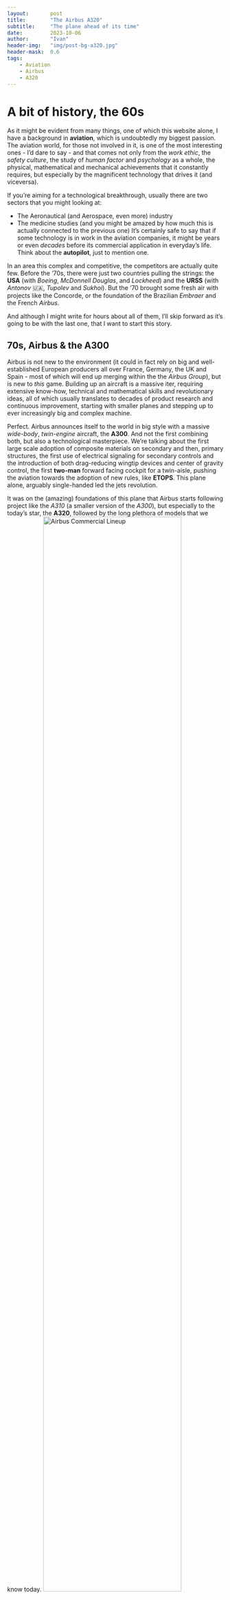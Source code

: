 ```yaml
---
layout:       post
title:        "The Airbus A320"
subtitle:     "The plane ahead of its time"
date:         2023-10-06
author:       "Ivan"
header-img:   "img/post-bg-a320.jpg"
header-mask:  0.6
tags:
    - Aviation
    - Airbus
    - A320
---
```

<script src="https://cdn.jsdelivr.net/npm/@splidejs/splide@4.1.4/dist/js/splide.min.js"></script>
<link href="https://cdn.jsdelivr.net/npm/@splidejs/splide@4.1.4/dist/css/splide.min.css" rel="stylesheet">

<style>
  .my-slider-progress {
    background: #ccc;
  }
  
  .my-slider-progress-bar {
    background: greenyellow;
    height: 2px;
    transition: width 400ms ease;
    width: 0;
  }
</style>

# A bit of history, the 60s
As it might be evident from many things, one of which this website alone, I have a background in **aviation**, which is undoubtedly my biggest passion.
The aviation world, for those not involved in it, is one of the most interesting ones - I’d dare to say - and that comes not only from the *work ethic*, the *safety culture*, the study of *human factor* and *psychology* as a whole, the physical, mathematical and mechanical achievements that it constantly requires, but especially by the magnificent technology that drives it (and viceversa).

If you’re aiming for a technological breakthrough, usually there are two sectors that you might looking at:
- The Aeronautical (and Aerospace, even more) industry
- The medicine studies (and you might be amazed by how much this is actually connected to the previous one)
It’s certainly safe to say that if some technology is in work in the aviation companies, it might be years or even *decades* before its commercial application in everyday’s life. Think about the **autopilot**, just to mention one.

In an area this complex and competitive, the competitors are actually quite few. Before the ‘70s, there were just two countries pulling the strings: the **USA** (with *Boeing*, *McDonnell Douglas*, and *Lockheed*) and the **URSS** (with *Antonov* 🇺🇦, *Tupolev* and *Sukhoi*).
But the ‘70 brought some fresh air with projects like the Concorde, or the foundation of the Brazilian *Embraer* and the French *Airbus*.

And although I might write for hours about all of them, I’ll skip forward as it’s going to be with the last one, that I want to start this story.

## 70s, Airbus & the A300
Airbus is not new to the environment (it could in fact rely on big and well-established European producers all over France, Germany, the UK and Spain - most of which will end up merging within the the *Airbus Group*), but is new to *this* game. Building up an aircraft is a massive iter, requiring extensive know-how, technical and mathematical skills and revolutionary ideas, all of which usually translates to decades of product research and continuous improvement, starting with smaller planes and stepping up to ever increasingly big and complex machine.

Perfect. Airbus announces itself to the world in big style with a massive *wide-body*, *twin-engine* aircraft, the **A300**. And not the first combining both, but also a technological masterpiece. We’re talking about the first large scale adoption of composite materials on secondary and then, primary structures, the first use of electrical signaling for secondary controls and the introduction of both drag-reducing wingtip devices and center of gravity control, the first **two-man** forward facing cockpit for a twin-aisle, pushing the aviation towards the adoption of new rules, like **ETOPS**. This plane alone, arguably single-handed led the jets revolution.

It was on the (amazing) foundations of this plane that Airbus starts following project like the *A310* (a smaller version of the *A300*), but especially to the today’s star, the **A320**, followed by the long plethora of models that we know today.
<img src="/img/Airbus/Airbus-Commercial.jpg" alt="Airbus Commercial Lineup" style="width:80%;">
## 80s, the A320 is born!
Ever since I started studying - and later on, working - with this beautiful aircraft, I’ve never stopped getting amazed by the infinite technological gems that brought it to the success it rightfully deserves.
As some might know, I work in the simulation industry, and have the indescribable luck of getting to work with machines of different eras, manufacturers, types or even minor revisions. And here, the definition of “never stop leaning”, gains an easy example. But one, amongst all, earned my respect the most: the A320 family.

The A320 is a *narrow-body*, twin engine, twin aisle, short-medium (and even long!) range aircraft. Second clean sheet Airbus, it continues with the work that the A300 started: getting out a plane nothing like the rest. And on doing so, it actually surpasses the gap the A300 started.
The A320 is, in fact, the first commercial plane adopting the **Fly-by-Wire** system, accompanied by a revolutionary **autopilot** and set of system **protections** and **redundancy**.

In a traditional aircraft, the pilot physically manipulates control surfaces like the yoke or stick, which are connected mechanically to the aircraft's control surfaces (ailerons, elevators, and rudders). In a fly-by-wire system, these **mechanical linkages** are **replaced** by electronic sensors and computers. FBW works on these components:

1. **Sensors:** Sensors on the aircraft measure pilot inputs (such as movement of the control stick or pedals), as well as various flight parameters like airspeed, altitude, and attitude (the orientation of the aircraft).
2. **Computer Control:** These sensor inputs are transmitted to a computer or a series of computers, often redundant for safety reasons. These computers interpret the pilot's commands and continuously monitor the aircraft's flight status.
3. **Control Surfaces:** Based on the data from the sensors and the pilot's inputs, the computers determine how to move the aircraft's control surfaces (ailerons, elevators, and rudders) to achieve the desired flight path.
4. **Actuators:** Electric or hydraulic actuators then move the control surfaces accordingly. These actuators are responsible for physically moving the aircraft's flight control surfaces as directed by the computer.

Different aircraft manufacturers and models may implement fly-by-wire systems with varying degrees of automation and sophistication. Some aircraft have partial fly-by-wire systems (like my beloved [737 MAX](/2019/08/27/MCAS/)), where only certain flight control surfaces are electronically controlled, while others, like our A320, have full fly-by-wire systems that control **all aspects of flight**.

### Flight Control Laws 
Fly-by-wire systems offer several advantages, like **Improved Control**, as they allow for more precise and responsive control of the aircraft, enhancing safety and maneuverability while **Reduceing Pilot Workload**, **Maintenance and Weight Savings**, since FBW systems can reduce the weight of the aircraft compared to traditional mechanical control systems and can be easier to maintain, but most importantly, they allow for **Envelope Protections**.
FBW systems can prevent the aircraft from entering dangerous flight conditions or stalls by limiting control inputs. Within Airbus, these protections take the name of **Flight Control Laws**, and are essentially 3:

#### Normal Law
-   **Normal Operations**: Normal Law is the standard mode of operation during most phases of flight when all systems are functioning correctly.
-   **Envelope Protection**: It provides extensive envelope protection, meaning it prevents the aircraft from exceeding its safe flight envelope. For example, it won't allow the aircraft to stall or perform extreme maneuvers.
-   **Load Factor Protection**: It limits the aircraft's load factor to ensure structural integrity.
-   **Pitch and Roll Control**: Normal Law offers full control of pitch and roll. The aircraft responds to the pilot's inputs in a predictable and stable manner.
-   **Auto-Trims**: It automatically trims the aircraft to maintain stability.

#### Alternate Law
-   **Degraded Systems**: Alternate Law is engaged when there is a partial loss of certain flight control system redundancy or when specific sensors fail.
-   **Envelope Protection Reduced**: Some aspects of envelope protection are reduced or eliminated. For instance, there might be no protection against high angle of attack or stall.
-   **Reduced Automation**: Flight control automation is reduced, and the aircraft responds more directly to pilot inputs. It may require greater pilot attention and skill.
-   **Auto-Trims**: Auto-trimming functions may be less active or unavailable.

#### Direct Law
-   **Severe System Failures**: Direct Law is the least automated mode and is typically activated in response to severe system failures, such as multiple sensor failures or complete loss of some flight control systems.
-   **Manual Control**: In Direct Law, the aircraft responds directly and linearly to the pilot's control inputs. There's no flight envelope protection, load factor protection, or auto-trim.
-   **Manual Trim**: The pilot may need to manually trim the aircraft for proper control.
-   **Reduced Redundancy**: Redundant systems are bypassed, and the aircraft operates with the remaining available control systems.

It's important to note that the transition between these laws is typically seamless and automatic, with the aircraft's systems responding to the situation at hand. Pilots are trained to handle these law changes and adapt their flying techniques accordingly, particularly in the event of degraded or failed systems. The primary goal of these control laws is to enhance safety and maintain control of the aircraft even in challenging situations.

## The A320 Family
Starting from the A320 itself, Airbus cleverly built on its base more variants, namely the A318, A319 and A321, with increasingly longer fuselages and often, range.

<section class="splide" id="commercial" aria-label="A320 Family">
  <div class="splide__track">
   <ul class="splide__list">
      <li class="splide__slide">
        <img src="/img/Airbus/a318.png" class='plane'>
        <div class="row">
          <div class="col-md-3 mb-4 mb-md-0">
                <b>Overall length</b>
                <div>31.44 m</div>
          </div>
          <div class="col-md-3 mb-4 mb-md-0">
                <b>Range</b>
                <div>5 750 km</div>
          </div>
          <div class="col-md-3 mb-4 mb-md-0">
                <b>Wing span</b>
                <div>34.10 m</div>
          </div>
          <div class="col-md-3 mb-4 mb-md-0">
                <b>Height</b>
                <div>12.56 m</div>
          </div>
        </div>
      </li>
	    <li class="splide__slide">
        <img src="/img/Airbus/a319.png" class='plane'>
        <div class="row">
          <div class="col-md-3 mb-4 mb-md-0">
                <b>Overall length</b>
                <div>33.84 m</div>
          </div>
          <div class="col-md-3 mb-4 mb-md-0">
                <b>Range</b>
                <div>6 900 km</div>
          </div>
          <div class="col-md-3 mb-4 mb-md-0">
                <b>Wing span</b>
                <div>35.80 m</div>
          </div>
          <div class="col-md-3 mb-4 mb-md-0">
                <b>Height</b>
                <div>11.76 m</div>
          </div>
        </div>
      </li>
	    <li class="splide__slide">
        <img src="/img/Airbus/a320.png" class='plane'>
        <div class="row">
          <div class="col-md-3 mb-4 mb-md-0">
                <b>Overall length</b>
                <div>37.57 m</div>
          </div>
          <div class="col-md-3 mb-4 mb-md-0">
                <b>Range</b>
                <div>6 300 km</div>
          </div>
          <div class="col-md-3 mb-4 mb-md-0">
                <b>Wing span</b>
                <div>35.80 m</div>
          </div>
          <div class="col-md-3 mb-4 mb-md-0">
                <b>Height</b>
                <div>11.76 m</div>
          </div>
        </div>
      </li>
	    <li class="splide__slide">
        <img src="/img/Airbus/a321.png" class='plane'>
        <div class="row">
          <div class="col-md-3 mb-4 mb-md-0">
                <b>Overall length</b>
                <div>44.51 m</div>
          </div>
          <div class="col-md-3 mb-4 mb-md-0">
                <b>Range</b>
                <div>7 400 km</div>
          </div>
          <div class="col-md-3 mb-4 mb-md-0">
                <b>Wing span</b>
                <div>35.80 m</div>
          </div>
          <div class="col-md-3 mb-4 mb-md-0">
                <b>Height</b>
                <div>11.76 m</div>
          </div>
        </div>
      </li>
    </ul>
  </div>
  
  <div class="airbus-commercial-progress"><!-- <div class="airbus-progress"> -->
    <div class="airbus-commercial-progress-bar"></div>
  </div>
</section>

Each variant and relative revisions also accommodates different specs, like:
- Variants: 100 and 200: 100 On the A320, missing wingfence, whereas A321 was just a enlonged version of the A320, so reduced range
- **Powerplants**, furtherly categorised by:
  - Engine OEM (*CFM*, *IAE*, *PW*)
  - Models (*CFM56* vs *LEAP-1A*, *V2500* vs *PW1100G*), based on generation
  - Revisions (*CFM-56`xx`*, *V25`xx`-A`x`*, *PW612`x`A*, *LEAP-1A`xx`*, *PW11`xx`G-JM*), based on a multitude of factors like aircraft variant (requiring different thrust options, varying outputting *kN*), performance and efficiency improvements (like minor bypass-ratio changes, combustion chambers improvements, reworked reversers deployment etc.)
- **Wings**: like introduction and modification of winglets, or minor modifications to the wing shape itself
- **Standards**: although each aircraft is independent and its features based on the registrations per se, Airbus works on new sets of features on so called standards. Consider them major software and (for the most part, minor) hardware modifications compared to each other. Find below *a few* highlight from some of them:
  - ***Std 1.0***: Initial Release
  - ***Std 1.4***: Updated FAC, Alternate sources for FMGC and MCDU, Updated ELAC, SEC and FCDC, changeover to LED Switch Lighting
  - ***Std 1.5***: Updated FCU, FMGC, BSCU, ISIS, CDLS and FADEC
  - ***Std 1.6***: Updated FMGC (commonality across all A320 family plus A330/340), FWC, ADIRS, ECU (on CFM Engine aircraft), EEC (on IAE Engine aircraft)
  - ***Std 1.8***: Updated FCU, RMP and ACP, LCD Screens instead of CRTs, FANS B
  - ***Std 1.9***: New AP/FD TCAS, ROPS, FANS A+/B+, ATSAW, Updated EFCS, FADEC
  - ***Std 2.0***: Support for new engine option, New BUSS, GLS, LED cockpit, Updated APU, WRX Panel
  - ***Std 2.1***: Continuous Descent Approach, SHARP, TOS2, Harmonized PFD, new FADEC, FANS C, ISIS and HUDs
  - ***Std 2.2***: Airport on screen (like A350)... `ongoing`

### A320E
Airbus initiated the *A320 Enhanced* (**A320E**) program in 2006, comprising a series of enhancements aimed at achieving a *4–5%* increase in efficiency. These improvements encompassed the integration of large winglets (contributing to a 2% gain), aerodynamic refinements (1% enhancement), weight reduction measures, and the introduction of a new aircraft cabin.

Furthermore, engine enhancements were implemented to reduce fuel consumption by 1%. These engine improvements were first introduced in 2007 with the **CFM56 Tech Insertion**, followed by the **V2500Select (One)** in 2008.

### The A32xneo
The *A320neo family* (*neo* being Greek for "new", as well as an acronym for "New Engine Option") is based on the previous A319, A320, and A321 (enhanced variant).

Re-engined with **CFM LEAP** (*LEAP-1A*) or **Pratt & Whitney GTF** (*PW1100G*) engines and fitted with sharklets as standard, it is 15% to 20% more fuel efficient than prior models, retroactively renamed the A320*ceo* (Current/Classic Engine Option). It was launched on 1 December 2010, made its first flight on 25 September 2014 and was introduced by Lufthansa on 25 January 2016.

By 2019, the A320neo had a 60% market share against the competing Boeing 737 MAX. As of September 2023, a total of 9,717 A320neo family aircraft had been ordered by more than 130 customers, of which 2,983 aircraft had been delivered. The global A320neo fleet had completed more than 5.51 million flights over 11 million block hours with one hull loss being an airport-safety related or non-aeronautical accident.

A neo variant for the Airbus A318 was not proposed as it could have been developed should demand arise, but nowoadays this plan is no more an option due to the acquisition of the *Bombardier C series*, now rebranded as *Airbus A220*.
The A321neo also comes in 3 variants itself: 
- the standard *A321neo*, with all the modifications shared by the A319neo and A320neo
- the *A321LR* (*Long Range*), launched in 2015 - a longer (*7400km*) range **97t MTOW** (maximum takeoff weight) variant with three auxiliary fuel tanks
- the *A321XLR* (*eXtra Long Range*), still under certification - an even longer range variant, with *8700km* of effective range and MTOW of **101t**. This plane is intended to compete with the (still concept) **Boeing NMA**, commonly referred to as **797**.

<section class="splide" id="neo" aria-label="A32Xneo">
  <div class="splide__track">
   <ul class="splide__list">
      <li class="splide__slide">
        <img src="/img/Airbus/a319.png" class='plane'>
        <center><b>Classic Engine Option</b><p>Tiny</p></center>
      </li>
	    <li class="splide__slide">
        <img src="/img/Airbus/a319neo.png" class='plane'>
        <center><b>New Engine Option</b><p>BIG</p></center>
      </li>
    </ul>
  </div>
</section>

### Airbus Corporate Jets
Following the success of the **737-BBJ** (*Boeing Business Jet*), Airbus decided to join the business jet market with the **A319 Corporate Jet** in 1997. In 2007, **Airbus Corporate Jets**, a business unit of Airbus SAS and part of Airbus, is born.

The ACJ family is based on the successful A320 family of aircraft, beginning with the A319CJ. Up until now, any version of the A320 has been available as a corporate jet (aside from the *A321XLR*) with a 180-minute **ETOPS** rating. Changes over the passenger versions include an increase in service ceiling to 41,000 ft (12,000 m) and the use of a variable number of removable additional **fuel tanks**.

Although the term Airbus Corporate jet was initially used only for the A319CJ, it is now often used for all models, including the VIP widebodies.
Types include the A318 Elite to the double/triple-decked Airbus A380 Prestige (or at least, [they wished](https://simpleflying.com/saudia-arabia-private-a380/)). As of June 2019, 213 corporate and private jets are operating; 222 aircraft have been ordered, including 128 A320 family jets.

The Airbus Corporate Jet Centre is based in Toulouse, France, and specialises in single-aisle aircraft.

<section class="splide" id="corporate" aria-label="A320 Corporate Jet">
  <div class="splide__track">
   <ul class="splide__list">
      <li class="splide__slide">
        <img src="/img/Airbus/acj318.png" class='plane'>
        <div class="row">
          <div class="col-md-3 mb-4 mb-md-0">
                <b>ACJ318</b>
                <div>CEO only</div>
          </div>
          <div class="col-md-3 mb-4 mb-md-0">
                <b>Passengers</b>
                <div>14-18</div>
          </div>
          <div class="col-md-3 mb-4 mb-md-0">
                <b>Range</b>
                <div>7 800 km</div>
          </div>
          <div class="col-md-3 mb-4 mb-md-0">
                <b>Cost</b>
                <div>Undisclosed</div>
          </div>
        </div>
        <center><p>The ACJ Two Twenty replaced the NEO variant</p></center>
      </li>
	    <li class="splide__slide">
        <img src="/img/Airbus/acj319neo.png" class='plane'>
        <div class="row">
          <div class="col-md-3 mb-4 mb-md-0">
                <b>ACJ319</b>
                <div>CEO/NEO</div>
          </div>
          <div class="col-md-3 mb-4 mb-md-0">
                <b>Passengers</b>
                <div>19-50 / 8</div>
          </div>
          <div class="col-md-3 mb-4 mb-md-0">
                <b>Range</b>
                <div>11 100 / 12 500 km</div>
          </div>
          <div class="col-md-3 mb-4 mb-md-0">
                <b>Cost</b>
                <div>$105 / $107.5 M</div>
          </div>
        </div>
        <center><p>Additional fuel tanks can be installed</p></center>
      </li>
	    <li class="splide__slide">
        <img src="/img/Airbus/acj320neo.png" class='plane'>
        <div class="row">
          <div class="col-md-3 mb-4 mb-md-0">
                <b>ACJ320</b>
                <div>CEO/NEO</div>
          </div>
          <div class="col-md-3 mb-4 mb-md-0">
                <b>Passengers</b>
                <div>30 / 25</div>
          </div>
          <div class="col-md-3 mb-4 mb-md-0">
                <b>Range</b>
                <div>7 800 / 11 000 km</div>
          </div>
          <div class="col-md-3 mb-4 mb-md-0">
                <b>Cost</b>
                <div>$115 / $117 M</div>
          </div>
        </div>
        <center><p>Most sold variant, undisclosed orders</p></center>
      </li>
	    <li class="splide__slide">
        <img src="/img/Airbus/acj321.png" class='plane'>
        <div class="row">
          <div class="col-md-3 mb-4 mb-md-0">
                <b>ACJ321/LR</b>
                <div>CEO/NEO</div>
          </div>
          <div class="col-md-3 mb-4 mb-md-0">
                <b>Passengers</b>
                <div>8 / 19</div>
          </div>
          <div class="col-md-3 mb-4 mb-md-0">
                <b>Range</b>
                <div>7 800 / 15 140 km</div>
          </div>
          <div class="col-md-3 mb-4 mb-md-0">
                <b>Cost</b>
                <div>Undisclosed</div>
          </div>
        </div>
        <center><p>The first unit has been sold to the Luftwaffe</p></center>
      </li>
    </ul>
  </div>
  <!-- Add the progress bar element -->
  <div class="airbus-corporate-progress"><!-- <div class="airbus-progress"> -->
    <div class="airbus-corporate-progress-bar"></div>
  </div>
</section>

### The Freighters
One might be shocked, but even narrow-body planes can make up to be a good cargo boi, and the 737F makes a perfect example.
Of course, Airbus wanted to ride the wave and transfer the success of the A320 Family into the freighter world, making use of the efficiency and modern technology of this outstanding aircraft. Hence, the existing passenger version had been converted to cargo, giving life to the **A320**/**A321P2F**, aka "*Passenger To Freight*".

The A321P2F is uniquely positioned to replace ageing (but still beautiful) **757F**, and boasts the largest operator base and unprecedented feedstock for conversion - 4500+ in next 20 years.

<img src="/img/Airbus/a321p2f.png" alt="A321 Freighter" class="plane">

## Conclusion
Well, although there is an endless more to speak about this plane, what above is just a glance of the marvellous technical features that this plane embraces. Watching it back, with the eyes of a man in the '80s, it seems almost impossible to believe how this plane could still revolutionize and lead the commercial aviation industry *40 years later*.

And I guess it is safe to say that we will keep the habit of having this Airbus product flying over our head for years and decades to come.
Good job, *Airbus*.

<script>
var commercial = new Splide('#commercial', {
  type   : 'loop',
  pagination: false,
} );
var commbar    = commercial.root.querySelector( '.airbus-commercial-progress-bar' );
// Updates the bar width whenever the carousel moves:
commercial.on( 'mounted move', function () {
  var end  = commercial.Components.Controller.getEnd() + 1;
  var rate = Math.min( ( commercial.index + 1 ) / end, 1 );
  commbar.style.width = String( 100 * rate ) + '%';
} );
commercial.mount();

var neo = new Splide('#neo', {
  type   : 'loop',
  autoplay: true,
  padding: '10rem',
  arrows   : false,
  pagination: false,
} );
neo.mount();

var corporate = new Splide('#corporate', {
  type   : 'loop',
  pagination: false,
} );
var corpbar    = corporate.root.querySelector( '.airbus-corporate-progress-bar' );
// Updates the bar width whenever the carousel moves:
corporate.on( 'mounted move', function () {
  var end  = corporate.Components.Controller.getEnd() + 1;
  var rate = Math.min( ( corporate.index + 1 ) / end, 1 );
  corpbar.style.width = String( 100 * rate ) + '%';
} );
corporate.mount();
</script>